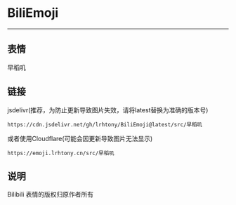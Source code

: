 # BiliEmoji
---
## 表情
早稻叽
## 链接
jsdelivr(推荐，为防止更新导致图片失效，请将latest替换为准确的版本号)
```
https://cdn.jsdelivr.net/gh/lrhtony/BiliEmoji@latest/src/早稻叽
```
或者使用Cloudflare(可能会因更新导致图片无法显示)
```
https://emoji.lrhtony.cn/src/早稻叽
```
## 说明
Bilibili 表情的版权归原作者所有
